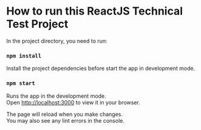 # How to run this ReactJS Technical Test Project

In the project directory, you need to run:

### `npm install`

Install the project dependencies before start the app in development mode.

### `npm start`

Runs the app in the development mode.\
Open [http://localhost:3000](http://localhost:3000) to view it in your browser.

The page will reload when you make changes.\
You may also see any lint errors in the console.
